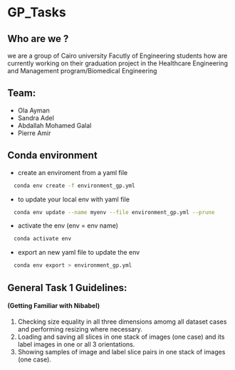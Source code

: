 
# GP_Tasks
## Who are we ?
we are a group of Cairo university Facutly of Engineering students how are currently working on their graduation project in the Healthcare Engineering and Management program/Biomedical Engineering
## Team:
- Ola Ayman
- Sandra Adel
- Abdallah Mohamed Galal
- Pierre Amir

## Conda environment

- create an enviroment from a yaml file

```bash
  conda env create -f environment_gp.yml
```

- to update your local env with yaml file

```bash
  conda env update --name myenv --file environment_gp.yml --prune
```

- activate the env (env = env name)

```bash
  conda activate env
```

- export an new yaml file to update the env

```bash
  conda env export > environment_gp.yml

```

## General Task 1 Guidelines:
#### (Getting Familiar with Nibabel)
1) Checking size equality in all three dimensions amomg all dataset cases and performing resizing where necessary.
2) Loading and saving all slices in one stack of images (one case) and its label images in one or all 3 orientations.
3) Showing samples of image and label slice pairs in one stack of images (one case).



